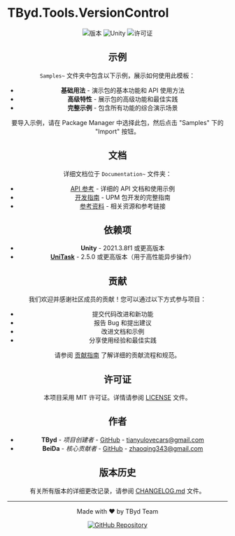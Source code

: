 # TByd.Tools.VersionControl

<div align="center">

![版本](https://img.shields.io/badge/版本-0.0.1-blue.svg)
![Unity](https://img.shields.io/badge/Unity-2021.3.8f1+-brightgreen.svg)
![许可证](https://img.shields.io/badge/许可证-MIT-green.svg)

## 示例

`Samples~` 文件夹中包含以下示例，展示如何使用此模板：

- **基础用法** - 演示包的基本功能和 API 使用方法
- **高级特性** - 展示包的高级功能和最佳实践
- **完整示例** - 包含所有功能的综合演示场景

要导入示例，请在 Package Manager 中选择此包，然后点击 "Samples" 下的 "Import" 按钮。

## 文档

详细文档位于 `Documentation~` 文件夹：

- [API 参考](Documentation~/API.md) - 详细的 API 文档和使用示例
- [开发指南](Documentation~/DevDocs/UpmPackageGuide.md) - UPM 包开发的完整指南
- [参考资料](Documentation~/DevDocs/References/index.md) - 相关资源和参考链接

## 依赖项

- **Unity** - 2021.3.8f1 或更高版本
- **[UniTask](https://github.com/Cysharp/UniTask)** - 2.5.0 或更高版本（用于高性能异步操作）

## 贡献

我们欢迎并感谢社区成员的贡献！您可以通过以下方式参与项目：

- 提交代码改进和新功能
- 报告 Bug 和提出建议
- 改进文档和示例
- 分享使用经验和最佳实践

请参阅 [贡献指南](CONTRIBUTING.md) 了解详细的贡献流程和规范。

## 许可证

本项目采用 MIT 许可证。详情请参阅 [LICENSE](LICENSE.md) 文件。

## 作者

- **TByd** - *项目创建者* - [GitHub](https://github.com/Tianyuyuyuyuyuyu) - tianyulovecars@gmail.com
- **BeiDa** - *核心贡献者* - [GitHub](https://github.com/YourUsername) - zhaoqing343@gmail.com

## 版本历史

有关所有版本的详细更改记录，请参阅 [CHANGELOG.md](CHANGELOG.md) 文件。

---

<div align="center">
  <p>Made with ❤️ by TByd Team</p>
  <p>
    <a href="https://github.com/Tianyuyuyuyuyuyu/TByd/tree/master/TByd.Tools.VersionControl">
      <img src="https://img.shields.io/badge/GitHub-查看仓库-blue?style=flat&logo=github" alt="GitHub Repository">
    </a>
  </p>
</div> 